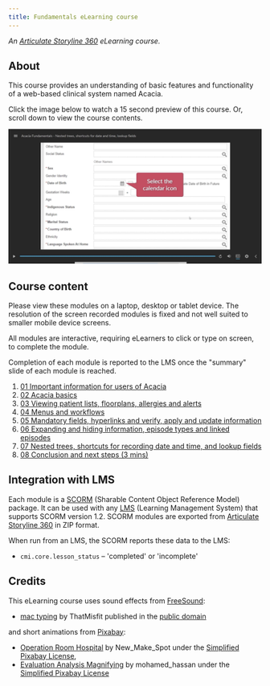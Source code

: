 ```yaml
---
title: Fundamentals eLearning course
---
```


*An [Articulate Storyline 360](https://www.articulate.com/360/storyline/) eLearning course.*

## About

This course provides an understanding of basic features and functionality of a web-based clinical system named Acacia.

Click the image below to watch a 15 second preview of this course. Or, scroll down to view the course contents.

[![Fundamentals preview](../assets/images/FundamentalsSnapshot.jpg)](https://youtu.be/TuEfrrXG_Dk)

## Course content

Please view these modules on a laptop, desktop or tablet device. The resolution of the screen recorded modules is fixed and not well suited to smaller mobile device screens.

All modules are interactive, requiring eLearners to click or type on screen, to complete the module.

Completion of each module is reported to the LMS once the "summary" slide of each module is reached.

1. [01 Important information for users of Acacia](/01/story.html)
2. [02 Acacia basics](/02/story.html)
3. [03 Viewing patient lists, floorplans, allergies and alerts](/03/story.html)
4. [04 Menus and workflows](/04/story.html)
5. [05 Mandatory fields, hyperlinks and verify, apply and update information](/05/story.html)
6. [06 Expanding and hiding information, episode types and linked episodes](/06/story.html)
7. [07 Nested trees, shortcuts for recording date and time, and lookup fields](/07/story.html)
8. [08 Conclusion and next steps (3 mins)](/08/story.html)

## Integration with LMS

Each module is a [SCORM](https://scorm.com/scorm-explained/one-minute-scorm-overview/) (Sharable Content Object Reference Model) package. It can be used with any [LMS](https://en.wikipedia.org/wiki/Learning_management_system) (Learning Management System) that supports SCORM version 1.2. SCORM modules are exported from [Articulate Storyline 360](https://www.articulate.com/360/storyline/) in ZIP format.

When run from an LMS, the SCORM reports these data to the LMS:

* `cmi.core.lesson_status` – 'completed' or 'incomplete'

## Credits

This eLearning course uses sound effects from [FreeSound](https://freesound.org/):
* [mac typing](https://freesound.org/people/ThatMisfit/sounds/413462/) by ThatMisfit published in the [public domain](https://creativecommons.org/publicdomain/zero/1.0/)

and short animations from [Pixabay](https://pixabay.com/):

* [Operation Room Hospital](https://pixabay.com/videos/operation-room-hospital-surgery-71017/) by New_Make_Spot under the [Simplified Pixabay License](https://pixabay.com/service/license/),
* [Evaluation Analysis Magnifying](https://pixabay.com/videos/evaluation-analysis-magnifying-glass-69480) by mohamed_hassan under the [Simplified Pixabay License](https://pixabay.com/service/license/)
